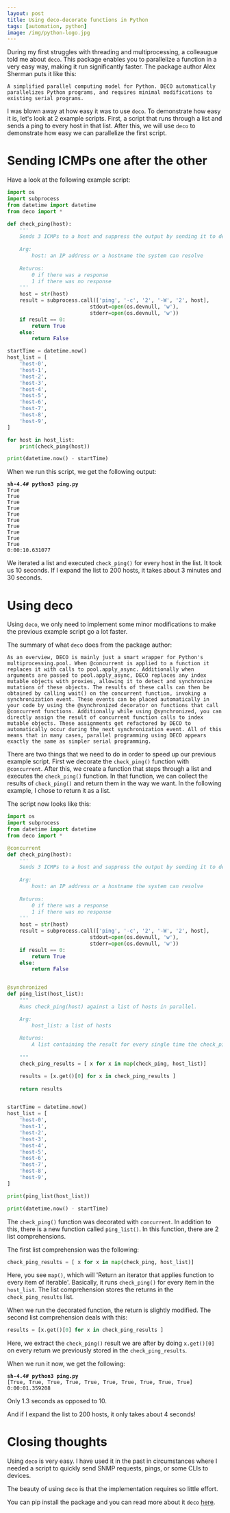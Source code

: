 ```yaml
---
layout: post
title: Using deco-decorate functions in Python
tags: [automation, python]
image: /img/python-logo.jpg
---
```


During my first struggles with threading and multiprocessing, a colleaugue told me about `deco`. This package enables you to parallelize a function in a very easy way, making it run significantly faster. The package author Alex Sherman puts it like this:

`A simplified parallel computing model for Python. DECO automatically parallelizes Python programs, and requires minimal modifications to existing serial programs.`

I was blown away at how easy it was to use `deco`. To demonstrate how easy it is, let's look at 2 example scripts. First, a script that runs through a list and sends a ping to every host in that list. After this, we will use `deco` to demonstrate how easy we can parallelize the first script.


Sending ICMPs one after the other
=================================

Have a look at the following example script:

```python
import os
import subprocess
from datetime import datetime
from deco import *

def check_ping(host):
    '''
    Sends 3 ICMPs to a host and suppress the output by sending it to devnull.
    
    Arg:
        host: an IP address or a hostname the system can resolve
    
    Returns:
        0 if there was a response
        1 if there was no response
    '''
    host = str(host)
    result = subprocess.call(['ping', '-c', '2', '-W', '2', host],
                           stdout=open(os.devnull, 'w'),
                           stderr=open(os.devnull, 'w'))
    if result == 0:
        return True
    else:        
        return False

startTime = datetime.now()
host_list = [
    'host-0',    
    'host-1',
    'host-2',
    'host-3',
    'host-4',
    'host-5',
    'host-6',
    'host-7',
    'host-8',
    'host-9',   
]

for host in host_list:
    print(check_ping(host))

print(datetime.now() - startTime)
```

When we run this script, we get the following output:

<pre style="font-size:12px">
<b>sh-4.4# python3 ping.py</b>
True
True
True
True
True
True
True
True
True
True
0:00:10.631077
</pre>   

We iterated a list and executed `check_ping()` for every host in the list. It took us 10 seconds. If I expand the list to 200 hosts, it takes about 3 minutes and 30 seconds.


Using deco
==========

Using `deco`, we only need to implement some minor modifications to make the previous example script go a lot faster.

The summary of what `deco` does from the package author:
```
As an overview, DECO is mainly just a smart wrapper for Python's multiprocessing.pool. When @concurrent is applied to a function it replaces it with calls to pool.apply_async. Additionally when arguments are passed to pool.apply_async, DECO replaces any index mutable objects with proxies, allowing it to detect and synchronize mutations of these objects. The results of these calls can then be obtained by calling wait() on the concurrent function, invoking a synchronization event. These events can be placed automatically in your code by using the @synchronized decorator on functions that call @concurrent functions. Additionally while using @synchronized, you can directly assign the result of concurrent function calls to index mutable objects. These assignments get refactored by DECO to automatically occur during the next synchronization event. All of this means that in many cases, parallel programming using DECO appears exactly the same as simpler serial programming.
```

There are two things that we need to do in order to speed up our previous example script. First we decorate the `check_ping()` function with `@concurrent`. After this, we create a function that steps through a list and executes the `check_ping()` function. In that function, we can collect the results of `check_ping()` and return them in the way we want. In the following example, I chose to return it as a list.

The script now looks like this:

```python
import os
import subprocess
from datetime import datetime
from deco import *

@concurrent
def check_ping(host):
    '''
    Sends 3 ICMPs to a host and suppress the output by sending it to devnull.
    
    Arg:
        host: an IP address or a hostname the system can resolve
    
    Returns:
        0 if there was a response
        1 if there was no response
    '''
    host = str(host)
    result = subprocess.call(['ping', '-c', '2', '-W', '2', host],
                           stdout=open(os.devnull, 'w'),
                           stderr=open(os.devnull, 'w'))
    if result == 0:
        return True
    else:        
        return False


@synchronized
def ping_list(host_list):
    """
    Runs check_ping(host) against a list of hosts in parallel.

    Arg:
        host_list: a list of hosts
    
    Returns:
        A list containing the result for every single time the check_ping(host) ran
    
    """
    check_ping_results = [ x for x in map(check_ping, host_list)]

    results = [x.get()[0] for x in check_ping_results ]
    
    return results


startTime = datetime.now()
host_list = [
    'host-0',    
    'host-1',
    'host-2',
    'host-3',
    'host-4',
    'host-5',
    'host-6',
    'host-7',
    'host-8',
    'host-9',
]

print(ping_list(host_list))

print(datetime.now() - startTime)
```

The `check_ping()` function was decorated with `concurrent`. In addition to this, there is a new function called `ping_list()`. In this function, there are 2 list comprehensions. 

The first list comprehension was the following:
```python
check_ping_results = [ x for x in map(check_ping, host_list)]
```

Here, you see `map()`, which will 'Return an iterator that applies function to every item of iterable'. Basically, it runs `check_ping()` for every item in the `host_list`. The list comprehension stores the returns in the `check_ping_results` list.

When we run the decorated function, the return is slightly modified. The second list comprehension deals with this:

```python
results = [x.get()[0] for x in check_ping_results ]
```

Here, we extract the `check_ping()` result we are after by doing `x.get()[0]` on every return we previously stored in the `check_ping_results`.

When we run it now, we get the following:

<pre style="font-size:12px">
<b>sh-4.4# python3 ping.py</b>
[True, True, True, True, True, True, True, True, True, True]
0:00:01.359208
</pre>

Only 1.3 seconds as opposed to 10.

And if I expand the list to 200 hosts, it only takes about 4 seconds!


Closing thoughts
================

Using `deco` is very easy. I have used it in the past in circumstances where I needed a script to quickly send SNMP requests, pings, or some CLIs to devices. 

The beauty of using `deco` is that the implementation requires so little effort.

You can pip install the package and you can read more about it `deco` [here](https://github.com/alex-sherman/deco). 